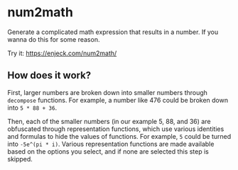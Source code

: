 # num2math

Generate a complicated math expression that results in a number. If you wanna do this for some reason.

Try it: https://enjeck.com/num2math/

## How does it work?

First, larger numbers are broken down into smaller numbers through `decompose` functions. For example, a number like 476 could be broken down into `5 * 88 + 36`.

Then, each of the smaller numbers (in our example 5, 88, and 36) are obfuscated through representation functions, which use various identities and formulas to hide the values of functions. For example, `5` could be turned into `-5e^(pi * i)`. Various representation functions are made available based on the options you select, and if none are selected this step is skipped.
